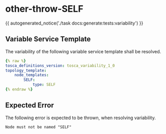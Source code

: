 # other-throw-SELF

{{ autogenerated_notice('./task docs:generate:tests:variability') }}


## Variable Service Template

The variability of the following variable service template shall be resolved.

```yaml linenums="1"
{% raw %}
tosca_definitions_version: tosca_variability_1_0
topology_template:
    node_templates:
        SELF:
            type: SELF
{% endraw %}
```





## Expected Error

The following error is expected to be thrown, when resolving variability.

```text linenums="1"
Node must not be named "SELF"
```
